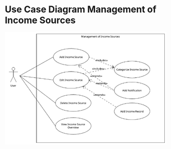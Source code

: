 # Use Case Diagram Management of Income Sources

![Use Case Diagram](../figures/use_case_diagram_management_of_income_sources.png)